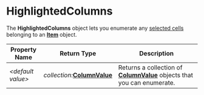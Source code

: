# HighlightedColumns

The **HighlightedColumns** object lets you enumerate any [selected cells](/Manual/basic_concepts/selecting_files/selecting_cells.md) belonging to an **[Item](item.md)** object.

| Property Name | Return Type | Description |
| --- | --- | --- |
| *\<default value\>* | *collection:***[ColumnValue](columnvalue.md)** | Returns a collection of **[ColumnValue](columnvalue.md)** objects that you can enumerate. |

